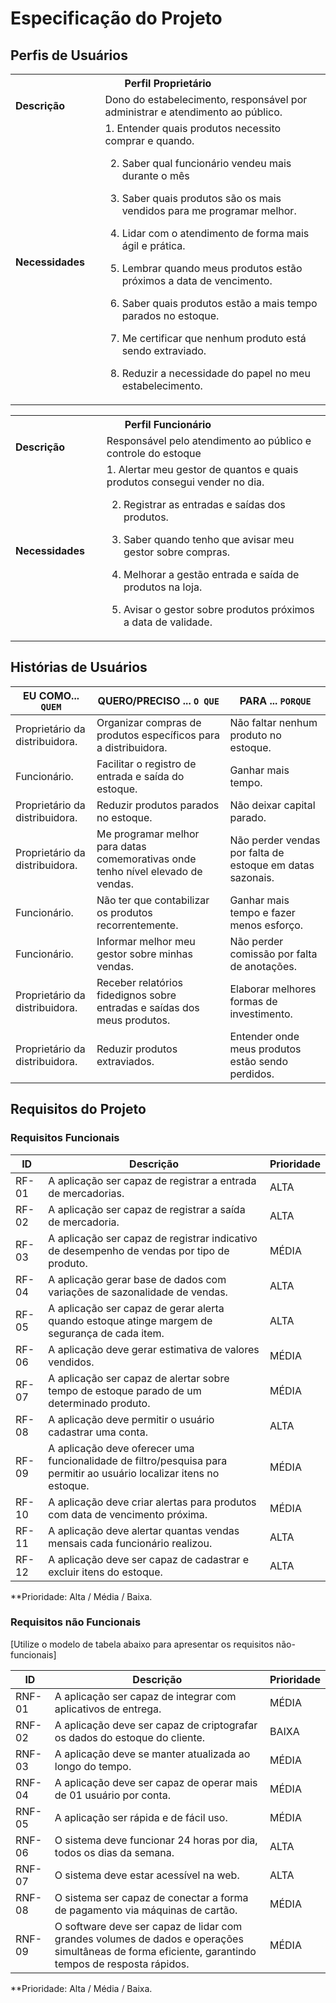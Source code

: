# Especificação do Projeto

## Perfis de Usuários









<table>
<tbody>
<tr align=center>
<th colspan="2">Perfil Proprietário </th>
</tr>
<tr>
<td width="150px"><b>Descrição</b></td>
<td width="600px">Dono do estabelecimento, responsável por administrar e atendimento ao público.  
 </td>
</tr>
<tr>
<td><b>Necessidades</b></td>
<td>1. Entender quais produtos necessito comprar e quando. 

2. Saber qual funcionário vendeu mais durante o mês 

3. Saber quais produtos são os mais vendidos para me programar melhor. 

4. Lidar com o atendimento de forma mais ágil e prática. 

5. Lembrar quando meus produtos estão próximos a data de vencimento. 

6. Saber quais produtos estão a mais tempo parados no estoque. 

7. Me certificar que nenhum produto está sendo extraviado. 

8. Reduzir a necessidade do papel no meu estabelecimento.</td>
</tr>
</tbody>
</table>

<table>
<tbody>
<tr align=center>
<th colspan="2">Perfil Funcionário </th>
</tr>
<tr>
<td width="150px"><b>Descrição</b></td>
<td width="600px">  Responsável pelo atendimento ao público e controle do estoque
 </td>
</tr>
<tr>
<td><b>Necessidades</b>  
</td>
<td>1. Alertar meu gestor de quantos e quais produtos consegui vender no dia. 

2. Registrar as entradas e saídas dos produtos. 

3. Saber quando tenho que avisar meu gestor sobre compras. 

4. Melhorar a gestão entrada e saída de produtos na loja.
5.  Avisar o gestor sobre produtos próximos a data de validade.</td>
</tr>
</tbody>
</table>




## Histórias de Usuários


|EU COMO... `QUEM`   | QUERO/PRECISO ... `O QUE` |PARA ... `PORQUE`                 |
|--------------------|---------------------------|----------------------------------|
| Proprietário da distribuidora.|Organizar compras de produtos específicos para a distribuidora.|Não faltar nenhum produto no estoque.|
| Funcionário.|Facilitar o registro de entrada e saída do estoque.|Ganhar mais tempo.
| Proprietário da distribuidora.| Reduzir produtos parados no estoque.|Não deixar capital parado.|
| Proprietário da distribuidora.|Me programar melhor para datas comemorativas onde tenho nível elevado de vendas.|Não perder vendas por falta de estoque em datas sazonais.|
|Funcionário.|Não ter que contabilizar os produtos recorrentemente.|Ganhar mais tempo e fazer menos esforço.|
|Funcionário.|Informar melhor meu gestor sobre minhas vendas.|Não perder comissão por falta de anotações.|
|Proprietário da distribuidora.|Receber relatórios fidedignos sobre entradas e saídas dos meus produtos.|Elaborar melhores formas de investimento.|
|Proprietário da distribuidora.|Reduzir produtos extraviados.|Entender onde meus produtos estão sendo perdidos.|
## Requisitos do Projeto



### Requisitos Funcionais



|ID     | Descrição                                  | Prioridade |
|-------|--------------------------------------------|------------|
| RF-01 | A aplicação ser capaz de registrar a entrada de mercadorias.|ALTA| 
| RF-02 | A aplicação ser capaz de registrar a saída de mercadoria. | ALTA  |
| RF-03 | A aplicação ser capaz de registrar indicativo de desempenho de vendas por tipo de produto.|MÉDIA|
| RF-04 | A aplicação gerar base de dados com variações de sazonalidade de vendas.|ALTA|
| RF-05 | A aplicação ser capaz de gerar alerta quando estoque atinge margem de segurança de cada item.|ALTA|
| RF-06 | A aplicação deve gerar estimativa de valores vendidos.|MÉDIA|
| RF-07 | A aplicação ser capaz de alertar sobre tempo de estoque parado de um determinado produto.|MÉDIA|
| RF-08 | A aplicação deve permitir o usuário cadastrar uma conta.|ALTA|
| RF-09 | A aplicação deve oferecer uma funcionalidade de filtro/pesquisa para permitir ao usuário localizar itens no estoque.|MÉDIA| 
| RF-10 | A aplicação deve criar alertas para produtos com data de vencimento próxima. |MÉDIA|
| RF-11 | A aplicação deve alertar quantas vendas mensais cada funcionário realizou. |ALTA|
| RF-12 | A aplicação deve ser capaz de cadastrar e excluir itens do estoque.|ALTA|


**Prioridade: Alta / Média / Baixa. 

### Requisitos não Funcionais

[Utilize o modelo de tabela abaixo para apresentar os requisitos não-funcionais]

|ID      | Descrição               |Prioridade |
|--------|-------------------------|----|
| RNF-01 | A aplicação ser capaz de integrar com aplicativos de entrega. | MÉDIA  | 
| RNF-02 |  A aplicação deve ser capaz de criptografar os dados do estoque do cliente. | BAIXA | 
| RNF-03 | A aplicação deve se manter atualizada ao longo do tempo. | MÉDIA| 
| RNF-04 | A aplicação deve ser capaz de operar mais de 01 usuário por conta. | MÉDIA | 
| RNF-05 | A aplicação ser rápida e de fácil uso. | MÉDIA  | 
| RNF-06 | O sistema deve funcionar 24 horas por dia, todos os dias da semana. | ALTA | 
| RNF-07 | O sistema deve estar acessível na web. | ALTA  | 
| RNF-08 | O sistema ser capaz de conectar a forma de pagamento via máquinas de cartão.| MÉDIA | 
| RNF-09 | O software deve ser capaz de lidar com grandes volumes de dados e operações simultâneas de forma eficiente, garantindo tempos de resposta rápidos. | MÉDIA | 

**Prioridade: Alta / Média / Baixa. 

